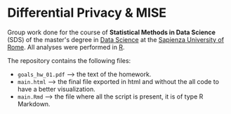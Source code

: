 # Differential Privacy & MISE

Group work done for the course of **Statistical Methods in Data Science** (SDS) of the master's degree in [Data Science](http://datascience.i3s.uniroma1.it/it) at the [Sapienza University of Rome](https://www.uniroma1.it/it/). All analyses were performed in [R](https://www.r-project.org).

The repository contains the following files:
- `goals_hw_01.pdf` --> the text of the homework.
- `main.html` --> the final file exported in html and without the all code to have a better visualization.
- `main.Rmd` --> the file where all the script is present, it is of type R Markdown.

